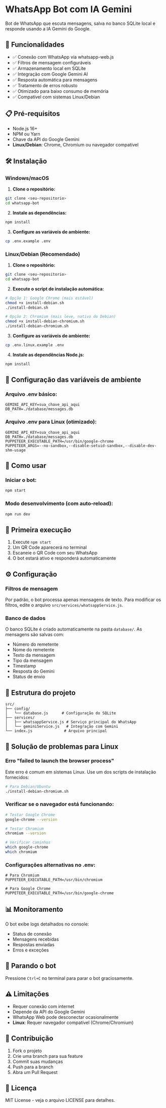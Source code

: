 # WhatsApp Bot com IA Gemini

Bot de WhatsApp que escuta mensagens, salva no banco SQLite local e responde usando a IA Gemini do Google.

## 🚀 Funcionalidades

- ✅ Conexão com WhatsApp via whatsapp-web.js
- ✅ Filtros de mensagem configuráveis
- ✅ Armazenamento local em SQLite
- ✅ Integração com Google Gemini AI
- ✅ Resposta automática para mensagens
- ✅ Tratamento de erros robusto
- ✅ Otimizado para baixo consumo de memória
- ✅ Compatível com sistemas Linux/Debian

## 📋 Pré-requisitos

- Node.js 16+ 
- NPM ou Yarn
- Chave da API do Google Gemini
- **Linux/Debian**: Chrome, Chromium ou navegador compatível

## 🛠️ Instalação

### Windows/macOS
1. **Clone o repositório:**
```bash
git clone <seu-repositorio>
cd whatsapp-bot
```

2. **Instale as dependências:**
```bash
npm install
```

3. **Configure as variáveis de ambiente:**
```bash
cp .env.example .env
```

### Linux/Debian (Recomendado)
1. **Clone o repositório:**
```bash
git clone <seu-repositorio>
cd whatsapp-bot
```

2. **Execute o script de instalação automática:**
```bash
# Opção 1: Google Chrome (mais estável)
chmod +x install-debian.sh
./install-debian.sh

# Opção 2: Chromium (mais leve, nativo do Debian)
chmod +x install-debian-chromium.sh
./install-debian-chromium.sh
```

3. **Configure as variáveis de ambiente:**
```bash
cp .env.linux.example .env
```

4. **Instale as dependências Node.js:**
```bash
npm install
```

## 🔧 Configuração das variáveis de ambiente

### Arquivo .env básico:
```env
GEMINI_API_KEY=sua_chave_api_aqui
DB_PATH=./database/messages.db
```

### Arquivo .env para Linux (otimizado):
```env
GEMINI_API_KEY=sua_chave_api_aqui
DB_PATH=./database/messages.db
PUPPETEER_EXECUTABLE_PATH=/usr/bin/google-chrome
PUPPETEER_ARGS=--no-sandbox,--disable-setuid-sandbox,--disable-dev-shm-usage
```

## 🚀 Como usar

### Iniciar o bot:
```bash
npm start
```

### Modo desenvolvimento (com auto-reload):
```bash
npm run dev
```

## 📱 Primeira execução

1. Execute `npm start`
2. Um QR Code aparecerá no terminal
3. Escaneie o QR Code com seu WhatsApp
4. O bot estará ativo e responderá automaticamente

## ⚙️ Configuração

### Filtros de mensagem
Por padrão, o bot processa apenas mensagens de texto. Para modificar os filtros, edite o arquivo `src/services/whatsappService.js`.

### Banco de dados
O banco SQLite é criado automaticamente na pasta `database/`. As mensagens são salvas com:
- Número do remetente
- Nome do remetente
- Texto da mensagem
- Tipo da mensagem
- Timestamp
- Resposta do Gemini
- Status de envio

## 🔧 Estrutura do projeto

```
src/
├── config/
│   └── database.js      # Configuração do SQLite
├── services/
│   ├── whatsappService.js # Serviço principal do WhatsApp
│   └── geminiService.js   # Integração com Gemini
└── index.js              # Arquivo principal
```

## 🐧 Solução de problemas para Linux

### Erro "failed to launch the browser process"
Este erro é comum em sistemas Linux. Use um dos scripts de instalação fornecidos:

```bash
# Para Debian/Ubuntu
./install-debian-chromium.sh
```

### Verificar se o navegador está funcionando:
```bash
# Testar Google Chrome
google-chrome --version

# Testar Chromium
chromium --version

# Verificar caminhos
which google-chrome
which chromium
```

### Configurações alternativas no .env:
```env
# Para Chromium
PUPPETEER_EXECUTABLE_PATH=/usr/bin/chromium

# Para Google Chrome
PUPPETEER_EXECUTABLE_PATH=/usr/bin/google-chrome
```

## 📊 Monitoramento

O bot exibe logs detalhados no console:
- Status de conexão
- Mensagens recebidas
- Respostas enviadas
- Erros e exceções

## 🛑 Parando o bot

Pressione `Ctrl+C` no terminal para parar o bot graciosamente.

## ⚠️ Limitações

- Requer conexão com internet
- Depende da API do Google Gemini
- WhatsApp Web pode desconectar ocasionalmente
- **Linux**: Requer navegador compatível (Chrome/Chromium)

## 🤝 Contribuição

1. Fork o projeto
2. Crie uma branch para sua feature
3. Commit suas mudanças
4. Push para a branch
5. Abra um Pull Request

## 📄 Licença

MIT License - veja o arquivo LICENSE para detalhes. 